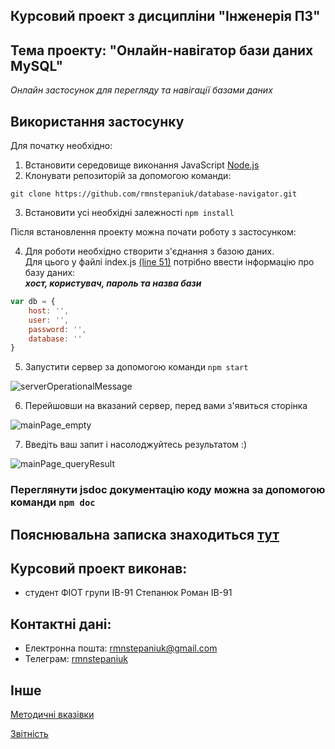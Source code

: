 ## Курсовий проект з дисципліни "Інженерія ПЗ"
## Тема проекту: "Онлайн-навігатор бази даних MySQL"

*Онлайн застосунок для перегляду та навігації базами даних*

## Використання застосунку

Для початку необхідно:

 1. Встановити середовище виконання JavaScript [Node.js](https://nodejs.org/uk/)
 2. Клонувати репозиторій за допомогою команди:
```
git clone https://github.com/rmnstepaniuk/database-navigator.git
```
 3. Встановити усі необхідні залежності ```npm install```

Після встановлення проекту можна почати роботу з застосунком:

 4. Для роботи необхідно створити з'єднання з базою даних.  
 Для цього у файлі index.js [(line 51)](https://github.com/rmnstepaniuk/database-navigator/blob/master/index.js#L51) потрібно ввести інформацію про базу даних:  
***хост, користувач, пароль та назва бази***
```javascript
var db = {
    host: '',
    user: '',
    password: '',
    database: ''
}
```
 5. Запустити сервер за допомогою команди ```npm start```

![serverOperationalMessage](https://user-images.githubusercontent.com/42769810/116797239-37329e00-aaec-11eb-8496-4737cab52c0d.png)

 6. Перейшовши на вказаний сервер, перед вами з'явиться сторінка

![mainPage_empty](https://user-images.githubusercontent.com/42769810/116797263-90023680-aaec-11eb-8d5a-17c4ee9cabea.png)

 7. Введіть ваш запит і насолоджуйтесь результатом :)

![mainPage_queryResult](https://user-images.githubusercontent.com/42769810/116797283-c8a21000-aaec-11eb-885e-a0401bf8a9b5.png)

### Переглянути jsdoc документацію коду можна за допомогою команди ```npm doc```

## Пояснювальна записка знаходиться [тут](https://github.com/rmnstepaniuk/database-navigator/blob/master/doc/coursework_report.md)

## Курсовий проект виконав:
 - студент ФІОТ групи ІВ-91 Степанюк Роман ІВ-91

## Контактні дані:
 - Електронна пошта: rmnstepaniuk@gmail.com
 - Телеграм: [rmnstepaniuk](http://t.me/rmnstepaniuk)

## Інше
[Методичні вказівки](https://jace-dev.herokuapp.com/design/js-talks#/)

[Звітність](https://drive.google.com/file/d/1A5Pxqb0Esy78t9xhMlkWzzx4chdkXAl2/view?usp=sharing)
